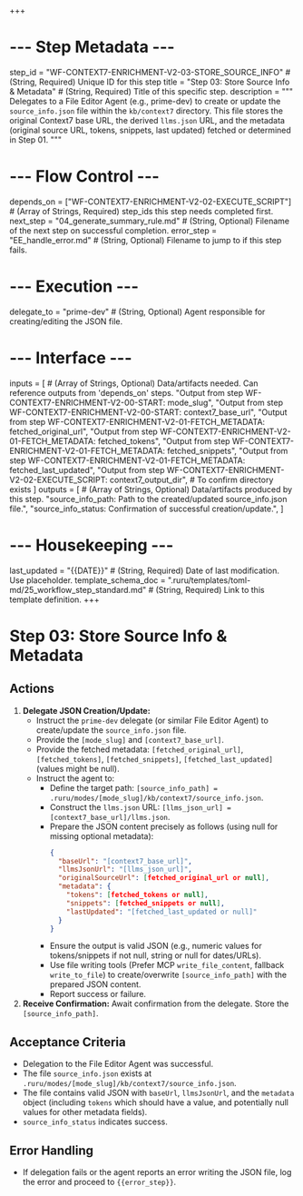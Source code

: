+++
# --- Step Metadata ---
step_id = "WF-CONTEXT7-ENRICHMENT-V2-03-STORE_SOURCE_INFO" # (String, Required) Unique ID for this step
title = "Step 03: Store Source Info & Metadata" # (String, Required) Title of this specific step.
description = """
Delegates to a File Editor Agent (e.g., prime-dev) to create or update the `source_info.json` file within the `kb/context7` directory. This file stores the original Context7 base URL, the derived `llms.json` URL, and the metadata (original source URL, tokens, snippets, last updated) fetched or determined in Step 01.
"""

# --- Flow Control ---
depends_on = ["WF-CONTEXT7-ENRICHMENT-V2-02-EXECUTE_SCRIPT"] # (Array of Strings, Required) step_ids this step needs completed first.
next_step = "04_generate_summary_rule.md" # (String, Optional) Filename of the next step on successful completion.
error_step = "EE_handle_error.md" # (String, Optional) Filename to jump to if this step fails.

# --- Execution ---
delegate_to = "prime-dev" # (String, Optional) Agent responsible for creating/editing the JSON file.

# --- Interface ---
inputs = [ # (Array of Strings, Optional) Data/artifacts needed. Can reference outputs from 'depends_on' steps.
    "Output from step WF-CONTEXT7-ENRICHMENT-V2-00-START: mode_slug",
    "Output from step WF-CONTEXT7-ENRICHMENT-V2-00-START: context7_base_url",
    "Output from step WF-CONTEXT7-ENRICHMENT-V2-01-FETCH_METADATA: fetched_original_url",
    "Output from step WF-CONTEXT7-ENRICHMENT-V2-01-FETCH_METADATA: fetched_tokens",
    "Output from step WF-CONTEXT7-ENRICHMENT-V2-01-FETCH_METADATA: fetched_snippets",
    "Output from step WF-CONTEXT7-ENRICHMENT-V2-01-FETCH_METADATA: fetched_last_updated",
    "Output from step WF-CONTEXT7-ENRICHMENT-V2-02-EXECUTE_SCRIPT: context7_output_dir", # To confirm directory exists
]
outputs = [ # (Array of Strings, Optional) Data/artifacts produced by this step.
    "source_info_path: Path to the created/updated source_info.json file.",
    "source_info_status: Confirmation of successful creation/update.",
]

# --- Housekeeping ---
last_updated = "{{DATE}}" # (String, Required) Date of last modification. Use placeholder.
template_schema_doc = ".ruru/templates/toml-md/25_workflow_step_standard.md" # (String, Required) Link to this template definition.
+++

# Step 03: Store Source Info & Metadata

## Actions

1.  **Delegate JSON Creation/Update:**
    *   Instruct the `prime-dev` delegate (or similar File Editor Agent) to create/update the `source_info.json` file.
    *   Provide the `[mode_slug]` and `[context7_base_url]`.
    *   Provide the fetched metadata: `[fetched_original_url]`, `[fetched_tokens]`, `[fetched_snippets]`, `[fetched_last_updated]` (values might be null).
    *   Instruct the agent to:
        *   Define the target path: `[source_info_path] = .ruru/modes/[mode_slug]/kb/context7/source_info.json`.
        *   Construct the `llms.json` URL: `[llms_json_url] = [context7_base_url]/llms.json`.
        *   Prepare the JSON content precisely as follows (using null for missing optional metadata):
            ```json
            {
              "baseUrl": "[context7_base_url]",
              "llmsJsonUrl": "[llms_json_url]",
              "originalSourceUrl": [fetched_original_url or null],
              "metadata": {
                "tokens": [fetched_tokens or null],
                "snippets": [fetched_snippets or null],
                "lastUpdated": "[fetched_last_updated or null]"
              }
            }
            ```
        *   Ensure the output is valid JSON (e.g., numeric values for tokens/snippets if not null, string or null for dates/URLs).
        *   Use file writing tools (Prefer MCP `write_file_content`, fallback `write_to_file`) to create/overwrite `[source_info_path]` with the prepared JSON content.
        *   Report success or failure.
2.  **Receive Confirmation:** Await confirmation from the delegate. Store the `[source_info_path]`.

## Acceptance Criteria

*   Delegation to the File Editor Agent was successful.
*   The file `source_info.json` exists at `.ruru/modes/[mode_slug]/kb/context7/source_info.json`.
*   The file contains valid JSON with `baseUrl`, `llmsJsonUrl`, and the `metadata` object (including `tokens` which should have a value, and potentially null values for other metadata fields).
*   `source_info_status` indicates success.

## Error Handling

*   If delegation fails or the agent reports an error writing the JSON file, log the error and proceed to `{{error_step}}`.
